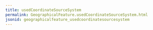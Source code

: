 ```yaml
---
title: usedCoordinateSourceSystem
permalink: GeographicalFeature.usedCoordinateSourceSystem.html
jsonid: geographicalfeature_usedcoordinatesourcesystem
---
```

